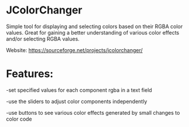 JColorChanger
=============

Simple tool for displaying and selecting colors based on their RGBA color values. Great for gaining a better understanding of various color effects and/or selecting RGBA values.

Website: https://sourceforge.net/projects/jcolorchanger/

Features:
=========
  
  -set specified values for each component rgba in a text field
  
  -use the sliders to adjust color components independently
  
  -use buttons to see various color effects generated by small changes to color code



